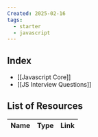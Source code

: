 ```yaml
---
Created: 2025-02-16
tags:
  - starter
  - javascript
---
```

## Index
- [[Javascript Core]]
- [[JS Interview Questions]]

## List of Resources

| Name | Type | Link |
| ---- | ---- | ---- |

